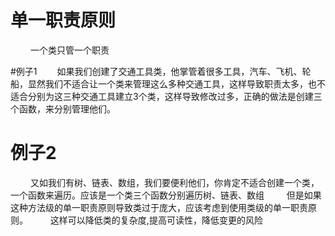 
# 单一职责原则
&emsp;&emsp; 一个类只管一个职责

<!--more-->
#例子1
&emsp;&emsp;如果我们创建了交通工具类，他掌管着很多工具，汽车、飞机、轮船，显然我们不适合让一个类来管理这么多种交通工具，这样导致职责太多，也不适合分别为这三种交通工具建立3个类，这样导致修改过多，正确的做法是创建三个函数，来分别管理他们。
# 例子2
&emsp;&emsp; 又如我们有树、链表、数组，我们要便利他们，你肯定不适合创建一个类，一个函数来遍历。应该是一个类三个函数分别遍历树、链表、数组
&emsp;&emsp; 但是如果这种方法级的单一职责原则导致类过于庞大，应该考虑到使用类级的单一职责原则。
&emsp;&emsp; 这样可以降低类的复杂度,提高可读性，降低变更的风险

